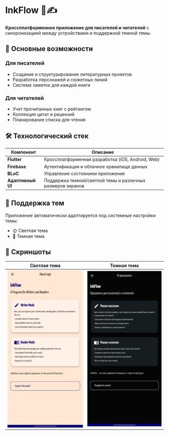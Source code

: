 # InkFlow 📖✍️

**Кроссплатформенное приложение для писателей и читателей** с синхронизацией между устройствами и поддержкой темной темы.

## 🌟 Основные возможности

### Для писателей
- Создание и структурирование литературных проектов
- Разработка персонажей и сюжетных линий
- Система заметок для каждой книги

### Для читателей
- Учет прочитанных книг с рейтингом
- Коллекция цитат и рецензий
- Планирование списка для чтения

## 🛠 Технологический стек

| Компонент         | Описание                                                                 |
|-------------------|--------------------------------------------------------------------------|
| **Flutter**       | Кроссплатформенная разработка (iOS, Android, Web)                        |
| **Firebase**      | Аутентификация и облачное хранилище данных                               |
| **BLoC**          | Управление состоянием приложения                                         |
| **Адаптивный UI** | Поддержка темной/светлой темы и различных размеров экранов              |

## 🎨 Поддержка тем

Приложение автоматически адаптируется под системные настройки темы:
- 🌞 Светлая тема
- 🌚 Темная тема

## 📱 Скриншоты

| Светлая тема                         | Темная тема                        |
|--------------------------------------|------------------------------------|
| ![Light](docs/screenshots/light.png) | ![Dark](docs/screenshots/dark.png) |

